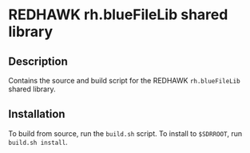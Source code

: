 # REDHAWK rh.blueFileLib shared library
 
## Description

Contains the source and build script for the REDHAWK
`rh.blueFileLib` shared library.

## Installation

To build from source, run the `build.sh` script.
To install to `$SDRROOT`, run `build.sh install`.
 